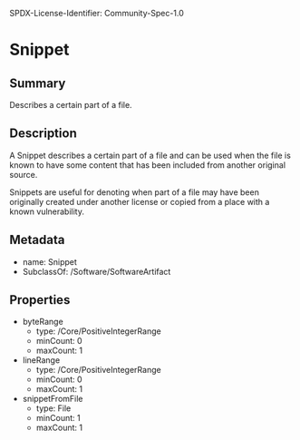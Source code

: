 SPDX-License-Identifier: Community-Spec-1.0

# Snippet

## Summary

Describes a certain part of a file.

## Description

A Snippet describes a certain part of a file and can be used when the file is
known to have some content that has been included from another original source.

Snippets are useful for denoting when part of a file may have been originally
created under another license or copied from a place with a known
vulnerability.

## Metadata

- name: Snippet
- SubclassOf: /Software/SoftwareArtifact

## Properties

- byteRange
  - type: /Core/PositiveIntegerRange
  - minCount: 0
  - maxCount: 1
- lineRange
  - type: /Core/PositiveIntegerRange
  - minCount: 0
  - maxCount: 1
- snippetFromFile
  - type: File
  - minCount: 1
  - maxCount: 1
